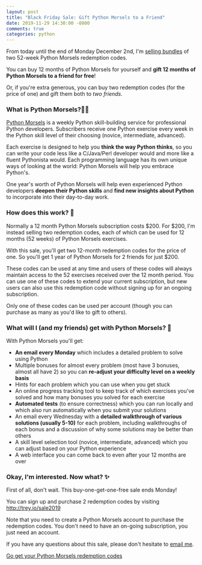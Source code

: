 ```yaml
---
layout: post
title: "Black Friday Sale: Gift Python Morsels to a Friend"
date: 2019-11-29 14:30:00 -0800
comments: true
categories: python
---
```


From today until the end of Monday December 2nd, I'm [selling bundles][sale] of two 52-week Python Morsels redemption codes.

You can buy 12 months of Python Morsels for yourself and **gift 12 months of Python Morsels to a friend for free**!

Or, if you're extra generous, you can buy two redemption codes (for the price of one) and gift them both to *two friends*.

### What is Python Morsels?🐍🍪

[Python Morsels][] is a weekly Python skill-building service for professional Python developers.
Subscribers receive one Python exercise every week in the Python skill level of their choosing (novice, intermediate, advanced).

Each exercise is designed to help you **think the way Python thinks**, so you can write your code less like a C/Java/Perl developer would and more like a fluent Pythonista would.
  Each programming language has its own unique ways of looking at the world: Python Morsels will help you embrace Python's.

One year's worth of Python Morsels will help even experienced Python developers **deepen their Python skills** and **find new insights about Python** to incorporate into their day-to-day work.


### How does this work? 🤔

Normally a 12 month Python Morsels subscription costs $200.
For $200, I'm instead selling two redemption codes, each of which can be used for 12 months (52 weeks) of Python Morsels exercises.

With this sale, you'll get two 12-month redemption codes for the price of one.
So you'll get 1 year of Python Morsels for 2 friends for just $200.

These codes can be used at any time and users of these codes will always maintain access to the 52 exercises received over the 12 month period. You can use one of these codes to extend your current subscription, but new users can also use this redemption code without signing up for an ongoing subscription.

Only one of these codes can be used per account (though you can purchase as many as you'd like to gift to others).


### What will I (and my friends) get with Python Morsels? 🎁

With Python Morsels you'll get:

- **An email every Monday** which includes a detailed problem to solve using Python
- Multiple bonuses for almost every problem (most have 3 bonuses, almost all have 2) so you can **re-adjust your difficulty level on a weekly basis**
- Hints for each problem which you can use when you get stuck
- An online progress tracking tool to keep track of which exercises you've solved and how many bonuses you solved for each exercise
- **Automated tests** (to ensure correctness) which you can run locally and which also run automatically when you submit your solutions
- An email every Wednesday with a **detailed walkthrough of various solutions (usually 5-10)** for each problem, including walkthroughs of each bonus and a discussion of why some solutions may be better than others
- A skill level selection tool (novice, intermediate, advanced) which you can adjust based on your Python experience
- A web interface you can come back to even after your 12 months are over


### Okay, I'm interested. Now what? ✨

First of all, don't wait. This buy-one-get-one-free sale ends Monday!

You can sign up and purchase 2 redemption codes by visiting http://trey.io/sale2019

Note that you need to create a Python Morsels account to purchase the redemption codes.
You don't need to have an on-going subscription, you just need an account.

If you have any questions about this sale, please don't hesitate to <a href='m&#97;&#105;l&#116;o&#58;he&#108;p&#64;&#112;%7&#57;th%6Fnmo&#114;s%6&#53;ls&#46;&#99;&#111;m'>email me</a>.


[Go get your Python Morsels redemption codes][sale]


[python morsels]: https://pythonmorsels.com
[sale]: http://trey.io/sale2019
